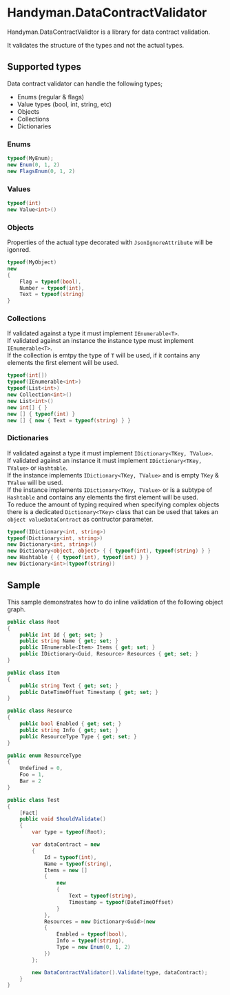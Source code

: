 # Handyman.DataContractValidator

Handyman.DataContractValidtor is a library for data contract validation.

It validates the structure of the types and not the actual types.

## Supported types

Data contract validator can handle the following types;

* Enums (regular & flags)
* Value types (bool, int, string, etc)
* Objects
* Collections
* Dictionaries

### Enums

``` csharp
typeof(MyEnum);
new Enum(0, 1, 2)
new FlagsEnum(0, 1, 2)
```

### Values

``` csharp
typeof(int)
new Value<int>()
```

### Objects

Properties of the actual type decorated with `JsonIgnoreAttribute` will be igonred.

``` csharp
typeof(MyObject)
new
{
    Flag = typeof(bool),
    Number = typeof(int),
    Text = typeof(string)
}
```

### Collections

If validated against a type it must implement `IEnumerable<T>`.  
If validated against an instance the instance type must implement `IEnumerable<T>`.  
If the collection is emtpy the type of `T` will be used, if it contains any elements the first element will be used.

``` csharp
typeof(int[])
typeof(IEnumerable<int>)
typeof(List<int>)
new Collection<int>()
new List<int>()
new int[] { }
new [] { typeof(int) }
new [] { new { Text = typeof(string) } }
```

### Dictionaries

If validated against a type it must implement `IDictionary<TKey, TValue>`.  
If validated against an instance it must implement `IDictionary<TKey, TValue>` or `Hashtable`.  
If the instance implements `IDictionary<TKey, TValue>` and is empty `TKey` & `TValue` will be used.  
If the instance implements `IDictionary<TKey, TValue>` or is a subtype of `Hashtable` and contains any elements the first element will be used.  
To reduce the amount of typing required when specifying complex objects there is a dedicated `Dictionary<TKey>` class that can be used that takes an `object valueDataContract` as contructor parameter.

``` csharp
typeof(IDictionary<int, string>)
typeof(Dictionary<int, string>)
new Dictionary<int, string>()
new Dictionary<object, object> { { typeof(int), typeof(string) } }
new Hashtable { { typeof(int), typeof(int) } }
new Dictionary<int>(typeof(string))
```

## Sample

This sample demonstrates how to do inline validation of the following object graph.

``` csharp
public class Root
{
    public int Id { get; set; }
    public string Name { get; set; }
    public IEnumerable<Item> Items { get; set; }
    public IDictionary<Guid, Resource> Resources { get; set; }
}

public class Item
{
    public string Text { get; set; }
    public DateTimeOffset Timestamp { get; set; }
}

public class Resource
{
    public bool Enabled { get; set; }
    public string Info { get; set; }
    public ResourceType Type { get; set; }
}

public enum ResourceType
{
    Undefined = 0,
    Foo = 1,
    Bar = 2
}

public class Test
{
    [Fact]
    public void ShouldValidate()
    {
        var type = typeof(Root);

        var dataContract = new
        {
            Id = typeof(int),
            Name = typeof(string),
            Items = new []
            {
                new
                {
                    Text = typeof(string),
                    Timestamp = typeof(DateTimeOffset)
                }
            },
            Resources = new Dictionary<Guid>(new
            {
                Enabled = typeof(bool),
                Info = typeof(string),
                Type = new Enum(0, 1, 2)
            })
        };

        new DataContractValidator().Validate(type, dataContract);
    }
}
```

